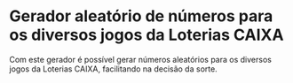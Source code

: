 # Gerador aleatório de números para os diversos jogos da Loterias CAIXA

Com este gerador é possível gerar números aleatórios para os diversos jogos da Loterias CAIXA,
facilitando na decisão da sorte.
